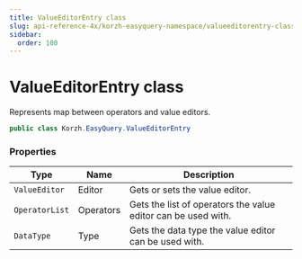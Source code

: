```yaml
---
title: ValueEditorEntry class
slug: api-reference-4x/korzh-easyquery-namespace/valueeditorentry-class
sidebar:
  order: 100
---
```

# ValueEditorEntry class

Represents map between operators and value editors.
```csharp
public class Korzh.EasyQuery.ValueEditorEntry

```

### Properties

| Type | Name | Description | 
| --- | --- | --- | 
| `ValueEditor` | Editor | Gets or sets the value editor. | 
| `OperatorList` | Operators | Gets the list of operators the value editor can be used with. | 
| `DataType` | Type | Gets the data type the value editor can be used with. |
